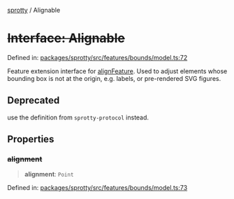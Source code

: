
[sprotty](../globals) / Alignable

# ~~Interface: Alignable~~

Defined in: [packages/sprotty/src/features/bounds/model.ts:72](https://github.com/eclipse-sprotty/sprotty/blob/f9b2433481cc27a1ac0c92d525a92039ae7f6c76/packages/sprotty/src/features/bounds/model.ts#L72)

Feature extension interface for [alignFeature](../Variable.alignFeature).
Used to adjust elements whose bounding box is not at the origin, e.g.
labels, or pre-rendered SVG figures.

## Deprecated

use the definition from `sprotty-protocol` instead.

## Properties

### ~~alignment~~

> **alignment**: `Point`

Defined in: [packages/sprotty/src/features/bounds/model.ts:73](https://github.com/eclipse-sprotty/sprotty/blob/f9b2433481cc27a1ac0c92d525a92039ae7f6c76/packages/sprotty/src/features/bounds/model.ts#L73)
